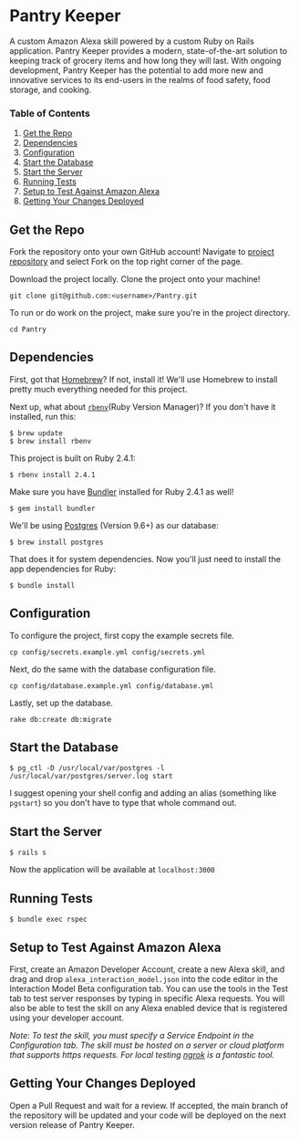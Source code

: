 # Pantry Keeper

A custom Amazon Alexa skill powered by a custom Ruby on Rails application. Pantry Keeper provides a modern, state-of-the-art solution to keeping track of grocery items and how long they will last. With ongoing development, Pantry Keeper has the potential to add more new and innovative services to its end-users in the realms of food safety, food storage, and cooking.

### Table of Contents

1. [Get the Repo](#get-the-repo)
2. [Dependencies](#dependencies)
3. [Configuration](#configuration)
4. [Start the Database](#start-the-database)
5. [Start the Server](#start-the-server)
6. [Running Tests](#running-tests)
7. [Setup to Test Against Amazon Alexa](setup-to-test-against-amazon-alexa)
8. [Getting Your Changes Deployed](getting-your-changes-deployed)

## Get the Repo

Fork the repository onto your own GitHub account! Navigate to [project repository](https://github.com/jroodman/Pantry) and select Fork on the top right corner of the page.

Download the project locally. Clone the project onto your machine!
```
git clone git@github.com:<username>/Pantry.git
```

To run or do work on the project, make sure you're in the project directory.
```
cd Pantry
```

## Dependencies

First, got that [Homebrew](http://brew.sh/)?  If not, install it!  We'll use Homebrew to install pretty much everything needed for this project.

Next up, what about [`rbenv`](https://github.com/rbenv/rbenv)(Ruby Version Manager)?  If you don't have it installed, run this:
```
$ brew update
$ brew install rbenv
```

This project is built on Ruby 2.4.1:
```
$ rbenv install 2.4.1
```

Make sure you have [Bundler](http://bundler.io/) installed for Ruby 2.4.1 as well!
```
$ gem install bundler
```

We'll be using [Postgres](http://www.postgresql.org/) (Version 9.6+) as our database:
```
$ brew install postgres
```

That does it for system dependencies.  Now you'll just need to install the app dependencies for Ruby:
```
$ bundle install
```

## Configuration

To configure the project, first copy the example secrets file.
```
cp config/secrets.example.yml config/secrets.yml
```

Next, do the same with the database configuration file.
```
cp config/database.example.yml config/database.yml
```

Lastly, set up the database.
```
rake db:create db:migrate
```

## Start the Database

```
$ pg_ctl -D /usr/local/var/postgres -l /usr/local/var/postgres/server.log start
```

I suggest opening your shell config and adding an alias (something like `pgstart`) so you don't have to type that whole command out.

## Start the Server

```
$ rails s
```

Now the application will be available at `localhost:3000`

## Running Tests

```
$ bundle exec rspec
```

## Setup to Test Against Amazon Alexa

First, create an Amazon Developer Account, create a new Alexa skill, and drag and drop `alexa_interaction_model.json` into the code editor in the Interaction Model Beta configuration tab. You can use the tools in the Test tab to test server responses by typing in specific Alexa requests. You will also be able to test the skill on any Alexa enabled device that is registered using your developer account.

*Note: To test the skill, you must specify a Service Endpoint in the Configuration tab. The skill must be hosted on a server or cloud platform that supports https requests. For local testing [ngrok](https://ngrok.com) is a fantastic tool.*

## Getting Your Changes Deployed

Open a Pull Request and wait for a review. If accepted, the main branch of the repository will be updated and your code will be deployed on the next version release of Pantry Keeper.
